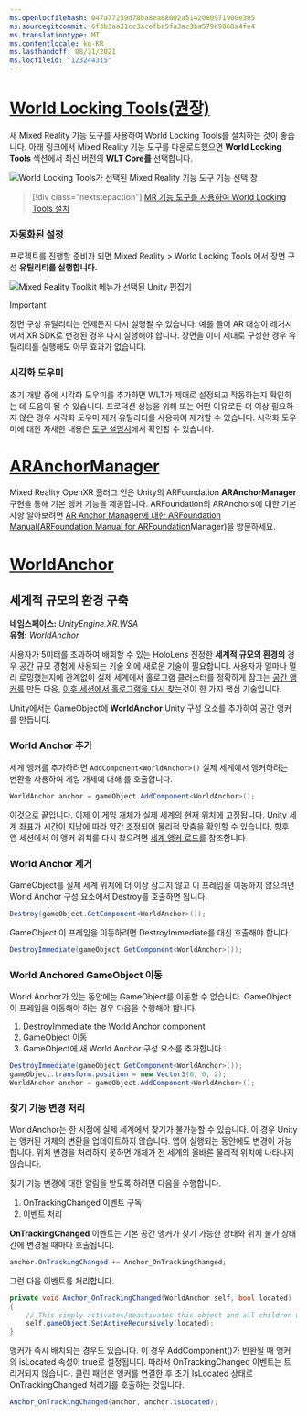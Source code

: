 ```yaml
---
ms.openlocfilehash: 047a77259d78ba8ea68002a5142080971900e305
ms.sourcegitcommit: 6f3b3aa31cc3acefba5fa3ac3ba579d9868a4fe4
ms.translationtype: MT
ms.contentlocale: ko-KR
ms.lasthandoff: 08/31/2021
ms.locfileid: "123244315"
---
```

# <a name="world-locking-tools-recommended"></a>[World Locking Tools(권장)](#tab/wlt)

새 Mixed Reality 기능 도구를 사용하여 World Locking Tools를 설치하는 것이 좋습니다. 아래 링크에서 Mixed Reality 기능 도구를 다운로드했으면 **World Locking Tools** 섹션에서 최신 버전의 **WLT Core를** 선택합니다.

![World Locking Tools가 선택된 Mixed Reality 기능 도구 기능 선택 창](../../images/spatial-anchors-setup-img-01.png)

> [!div class="nextstepaction"]
> [MR 기능 도구를 사용하여 World Locking Tools 설치](../../welcome-to-mr-feature-tool.md)

### <a name="automated-setup"></a>자동화된 설정

프로젝트를 진행할 준비가 되면 Mixed Reality > World Locking Tools 에서 장면 구성 **유틸리티를 실행합니다.**

![Mixed Reality Toolkit 메뉴가 선택된 Unity 편집기](../../images/world-locking-configuration-img-01.jpeg)

> [!IMPORTANT]
> 장면 구성 유틸리티는 언제든지 다시 실행될 수 있습니다. 예를 들어 AR 대상이 레거시에서 XR SDK로 변경된 경우 다시 실행해야 합니다. 장면을 이미 제대로 구성한 경우 유틸리티를 실행해도 아무 효과가 없습니다.

### <a name="visualizers"></a>시각화 도우미

초기 개발 중에 시각화 도우미를 추가하면 WLT가 제대로 설정되고 작동하는지 확인하는 데 도움이 될 수 있습니다. 프로덕션 성능을 위해 또는 어떤 이유로든 더 이상 필요하지 않은 경우 시각화 도우미 제거 유틸리티를 사용하여 제거할 수 있습니다. 시각화 도우미에 대한 자세한 내용은 [도구 설명서](https://microsoft.github.io/MixedReality-WorldLockingTools-Unity/DocGen/Documentation/HowTos/Tools.html#visualizers)에서 확인할 수 있습니다.

# <a name="aranchormanager"></a>[ARAnchorManager](#tab/anchorstore)

Mixed Reality OpenXR 플러그 인은 Unity의 ARFoundation **ARAnchorManager** 구현을 통해 기본 앵커 기능을 제공합니다. ARFoundation의 ARAnchors에 대한 기본 사항 알아보려면 [AR Anchor Manager에 대한 ARFoundation Manual(ARFoundation Manual for ARFoundation](https://docs.unity3d.com/Packages/com.unity.xr.arfoundation@4.1/manual/anchor-manager.html)Manager)을 방문하세요. 

# <a name="worldanchor"></a>[WorldAnchor](#tab/worldanchor)

## <a name="building-a-world-scale-experience"></a>세계적 규모의 환경 구축

**네임스페이스:** *UnityEngine.XR.WSA*<br>
**유형:** *WorldAnchor*

사용자가 5미터를 초과하여 배회할 수 있는 HoloLens 진정한 **세계적 규모의 환경의** 경우 공간 규모 경험에 사용되는 기술 외에 새로운 기술이 필요합니다. 사용자가 얼마나 멀리 로밍했는지에 관계없이 실제 세계에서 홀로그램 클러스터를 정확하게 잠그는 [공간 앵커를](../../../../design/coordinate-systems.md#spatial-anchors) 만든 다음, [이후 세션에서 홀로그램을 다시 찾는](../../../../design/coordinate-systems.md#spatial-anchor-persistence)것이 한 가지 핵심 기술입니다.

Unity에서는 GameObject에 **WorldAnchor** Unity 구성 요소를 추가하여 공간 앵커를 만듭니다.

### <a name="adding-a-world-anchor"></a>World Anchor 추가

세계 앵커를 추가하려면 `AddComponent<WorldAnchor>()` 실제 세계에서 앵커하려는 변환을 사용하여 게임 개체에 대해 를 호출합니다.

```cs
WorldAnchor anchor = gameObject.AddComponent<WorldAnchor>();
```

이것으로 끝입니다. 이제 이 게임 개체가 실제 세계의 현재 위치에 고정됩니다. Unity 세계 좌표가 시간이 지남에 따라 약간 조정되어 물리적 맞춤을 확인할 수 있습니다. 향후 앱 세션에서 이 앵커 위치를 다시 찾으려면 [세계 앵커 로드를](#loading-a-worldanchor) 참조합니다.

### <a name="removing-a-world-anchor"></a>World Anchor 제거

GameObject를 실제 세계 위치에 더 이상 잠그지 않고 이 프레임을 이동하지 않으려면 World Anchor 구성 요소에서 Destroy를 호출하면 됩니다.

```cs
Destroy(gameObject.GetComponent<WorldAnchor>());
```

GameObject 이 프레임을 이동하려면 DestroyImmediate를 대신 호출해야 합니다.

```cs
DestroyImmediate(gameObject.GetComponent<WorldAnchor>());
```

### <a name="moving-a-world-anchored-gameobject"></a>World Anchored GameObject 이동

World Anchor가 있는 동안에는 GameObject를 이동할 수 없습니다. GameObject 이 프레임을 이동해야 하는 경우 다음을 수행해야 합니다.

1. DestroyImmediate the World Anchor component
2. GameObject 이동
3. GameObject에 새 World Anchor 구성 요소를 추가합니다.

```cs
DestroyImmediate(gameObject.GetComponent<WorldAnchor>());
gameObject.transform.position = new Vector3(0, 0, 2);
WorldAnchor anchor = gameObject.AddComponent<WorldAnchor>();
```

### <a name="handling-locatability-changes"></a>찾기 기능 변경 처리

WorldAnchor는 한 시점에 실제 세계에서 찾기가 불가능할 수 있습니다. 이 경우 Unity는 앵커된 개체의 변환을 업데이트하지 않습니다. 앱이 실행되는 동안에도 변경이 가능합니다. 위치 변경을 처리하지 못하면 개체가 전 세계의 올바른 물리적 위치에 나타나지 않습니다.

찾기 기능 변경에 대한 알림을 받도록 하려면 다음을 수행합니다.

1. OnTrackingChanged 이벤트 구독
2. 이벤트 처리

**OnTrackingChanged** 이벤트는 기본 공간 앵커가 찾기 가능한 상태와 위치 불가 상태 간에 변경될 때마다 호출됩니다.

```cs
anchor.OnTrackingChanged += Anchor_OnTrackingChanged;
```

그런 다음 이벤트를 처리합니다.

```cs
private void Anchor_OnTrackingChanged(WorldAnchor self, bool located)
{
    // This simply activates/deactivates this object and all children when tracking changes
    self.gameObject.SetActiveRecursively(located);
}
```

앵커가 즉시 배치되는 경우도 있습니다. 이 경우 AddComponent()가 반환될 때 앵커의 isLocated 속성이 true로 <WorldAnchor> 설정됩니다. 따라서 OnTrackingChanged 이벤트는 트리거되지 않습니다. 클린 패턴은 앵커를 연결한 후 초기 IsLocated 상태로 OnTrackingChanged 처리기를 호출하는 것입니다.

```cs
Anchor_OnTrackingChanged(anchor, anchor.isLocated);
```